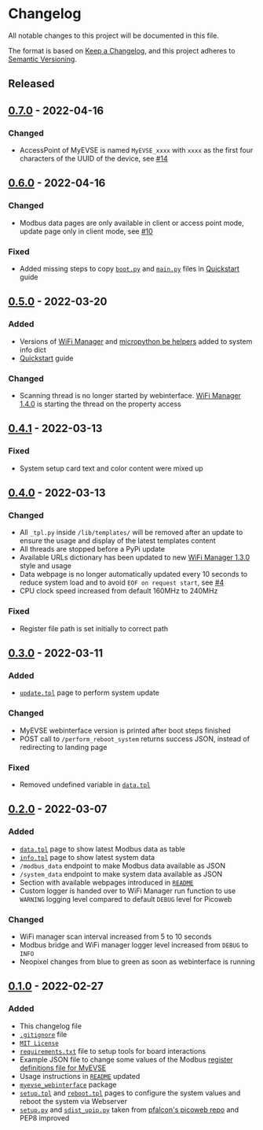 # Changelog
All notable changes to this project will be documented in this file.

The format is based on [Keep a Changelog](https://keepachangelog.com/en/1.0.0/),
and this project adheres to [Semantic Versioning](https://semver.org/spec/v2.0.0.html).

<!--
## [x.y.z] - yyyy-mm-dd
### Added
### Changed
### Removed
### Fixed
-->
<!--
RegEx for release version from file
r"^\#\# \[\d{1,}[.]\d{1,}[.]\d{1,}\] \- \d{4}\-\d{2}-\d{2}$"
-->

<!-- ## [Unreleased] -->

## Released
## [0.7.0] - 2022-04-16
### Changed
- AccessPoint of MyEVSE is named `MyEVSE_xxxx` with `xxxx` as the first four
  characters of the UUID of the device, see [#14][ref-issue-14]

## [0.6.0] - 2022-04-16
### Changed
- Modbus data pages are only available in client or access point mode, update
  page only in client mode, see [#10][ref-issue-10]

### Fixed
- Added missing steps to copy [`boot.py`](boot.py) and [`main.py`](main.py)
  files in [Quickstart](QUICKSTART.md) guide

## [0.5.0] - 2022-03-20
### Added
- Versions of [WiFi Manager][ref-wifi-manager] and
  [micropython be helpers][ref-micropython-modules] added to system info dict
- [Quickstart](QUICKSTART.md) guide

### Changed
- Scanning thread is no longer started by webinterface.
  [WiFi Manager 1.4.0][ref-wifi-manager-1.4.0] is starting the thread on the
  property access

## [0.4.1] - 2022-03-13
### Fixed
- System setup card text and color content were mixed up

## [0.4.0] - 2022-03-13
### Changed
- All `_tpl.py` inside `/lib/templates/` will be removed after an update to
  ensure the usage and display of the latest templates content
- All threads are stopped before a PyPi update
- Available URLs dictionary has been updated to new
  [WiFi Manager 1.3.0][ref-wifi-manager-1.3.0] style and usage
- Data webpage is no longer automatically updated every 10 seconds to reduce
  system load and to avoid `EOF on request start`, see [#4][ref-issue-4]
- CPU clock speed increased from default 160MHz to 240MHz

### Fixed
- Register file path is set initially to correct path

## [0.3.0] - 2022-03-11
### Added
- [`update.tpl`](templates/update.tpl) page to perform system update

### Changed
- MyEVSE webinterface version is printed after boot steps finished
- POST call to `/perform_reboot_system` returns success JSON, instead of
  redirecting to landing page

### Fixed
- Removed undefined variable in [`data.tpl`](templates/data.tpl)

## [0.2.0] - 2022-03-07
### Added
- [`data.tpl`](templates/data.tpl) page to show latest Modbus data as table
- [`info.tpl`](templates/info.tpl) page to show latest system data
- `/modbus_data` endpoint to make Modbus data available as JSON
- `/system_data` endpoint to make system data available as JSON
- Section with available webpages introduced in [`README`](README.md)
- Custom logger is handed over to WiFi Manager run function to use `WARNING`
  logging level compared to default `DEBUG` level for Picoweb

### Changed
- WiFi manager scan interval increased from 5 to 10 seconds
- Modbus bridge and WiFi manager logger level increased from `DEBUG` to `INFO`
- Neopixel changes from blue to green as soon as webinterface is running

## [0.1.0] - 2022-02-27
### Added
- This changelog file
- [`.gitignore`](.gitignore) file
- [`MIT License`](LICENSE)
- [`requirements.txt`](requirements.txt) file to setup tools for board
  interactions
- Example JSON file to change some values of the Modbus
  [register definitions file for MyEVSE](registers/modbusRegisters-MyEVSE.json)
- Usage instructions in [`README`](README.md) updated
- [`myevse_webinterface`](myevse_webinterface/) package
- [`setup.tpl`](templates/setup.tpl) and [`reboot.tpl`](templates/reboot.tpl)
  pages to configure the system values and reboot the system via Webserver
- [`setup.py`](setup.py) and [`sdist_upip.py`](sdist_upip.py) taken from
  [pfalcon's picoweb repo][ref-pfalcon-picoweb-sdist-upip] and PEP8 improved

<!-- Links -->
[Unreleased]: https://github.com/brainelectronics/myevse-webinterface/compare/0.7.0...main

[0.7.0]: https://github.com/brainelectronics/myevse-webinterface/tree/0.7.0
[0.6.0]: https://github.com/brainelectronics/myevse-webinterface/tree/0.6.0
[0.5.0]: https://github.com/brainelectronics/myevse-webinterface/tree/0.5.0
[0.4.1]: https://github.com/brainelectronics/myevse-webinterface/tree/0.4.1
[0.4.0]: https://github.com/brainelectronics/myevse-webinterface/tree/0.4.0
[0.3.0]: https://github.com/brainelectronics/myevse-webinterface/tree/0.3.0
[0.2.0]: https://github.com/brainelectronics/myevse-webinterface/tree/0.2.0
[0.1.0]: https://github.com/brainelectronics/myevse-webinterface/tree/0.1.0

[ref-issue-14]: https://github.com/brainelectronics/MyEVSE-Webinterface/issues/14
[ref-issue-10]: https://github.com/brainelectronics/MyEVSE-Webinterface/issues/10
[ref-wifi-manager]: https://github.com/brainelectronics/Micropython-ESP-WiFi-Manager
[ref-wifi-manager-1.4.0]: https://github.com/brainelectronics/Micropython-ESP-WiFi-Manager/releases/tag/1.4.0
[ref-micropython-modules]: https://github.com/brainelectronics/micropython-modules
[ref-wifi-manager-1.3.0]: https://github.com/brainelectronics/Micropython-ESP-WiFi-Manager/releases/tag/1.3.0
[ref-issue-4]: https://github.com/brainelectronics/MyEVSE-Webinterface/issues/4
[ref-pypi]: https://pypi.org/
[ref-pfalcon-picoweb-sdist-upip]: https://github.com/pfalcon/picoweb/blob/b74428ebdde97ed1795338c13a3bdf05d71366a0/sdist_upip.py
